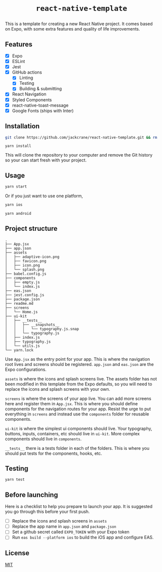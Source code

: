 <center>
  <h1><pre><code>react-native-template</code></pre></h1>
</center>

This is a template for creating a new React Native project. It comes based on Expo, with some extra features and quality of life improvements.

## Features

- [x] Expo
- [x] ESLint
- [x] Jest
- [x] GitHub actions
  - [x] Linting
  - [x] Testing
  - [x] Building & submitting
- [x] React Navigation
- [x] Styled Components
- [x] react-native-toast-message
- [x] Google Fonts (ships with Inter)

## Installation

```bash
git clone https://github.com/jackcrane/react-native-template.git && rm -rf .git && git init
```

```
yarn install
```

This will clone the repository to your computer and remove the Git history so your can start fresh with your project.

## Usage

```bash
yarn start
```

Or if you just want to use one platform,

```bash
yarn ios
```

```bash
yarn android
```

## Project structure

```
.
├── App.jsx
├── app.json
├── assets
│   ├── adaptive-icon.png
│   ├── favicon.png
│   ├── icon.png
│   └── splash.png
├── babel.config.js
├── components
│   ├── empty.js
│   └── index.js
├── eas.json
├── jest.config.js
├── package.json
├── readme.md
├── screens
│   └── Home.js
├── ui-kit
│   ├── __tests__
│   │   ├── __snapshots__
│   │   │   └── typography.js.snap
│   │   └── typography.js
│   ├── index.js
│   ├── typography.js
│   └── utils.js
└── yarn.lock
```

Use `App.jsx` as the entry point for your app. This is where the navigation root lives and screens should be registered. `app.json` and `eas.json` are the Expo configurations.

`assets` is where the icons and splash screens live. The assets folder has not been modified in this template from the Expo defaults, so you will need to replace the icons and splash screens with your own.

`screens` is where the screens of your app live. You can add more screens here and register them in `App.jsx`. This is where you should define components for the navigation routes for your app. Resist the urge to put everything in `screens` and instead use the `components` folder for reusable components.

`ui-kit` is where the simplest ui components should live. Your typography, buttons, inputs, containers, etc should live in `ui-kit`. More complex components should live in `components`.

`__tests__` there is a tests folder in each of the folders. This is where you should put tests for the components, hooks, etc.

## Testing

```bash
yarn test
```

## Before launching

Here is a checklist to help you prepare to launch your app. It is suggested you go through this before your first push.

- [ ] Replace the icons and splash screens in `assets`
- [ ] Replace the app name in `app.json` and `package.json`
- [ ] Set a github secret called `EXPO_TOKEN` with your Expo token
- [ ] Run `eas build --platform ios` to build the iOS app and configure EAS.

## License

[MIT](https://choosealicense.com/licenses/mit/)
